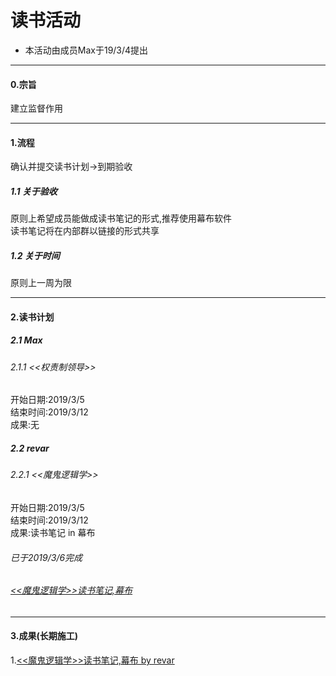 # 读书活动
- 本活动由成员Max于19/3/4提出

------------


#### 0.宗旨
建立监督作用

------------

#### 1.流程
确认并提交读书计划→到期验收
##### 1.1 关于验收
原则上希望成员能做成读书笔记的形式,推荐使用幕布软件   
读书笔记将在内部群以链接的形式共享
##### 1.2 关于时间
原则上一周为限

------------

#### 2.读书计划
##### 2.1 Max
###### 2.1.1 <<权责制领导>>
开始日期:2019/3/5  
结束时间:2019/3/12  
成果:无
##### 2.2 revar
###### 2.2.1 <<魔鬼逻辑学>>
开始日期:2019/3/5  
结束时间:2019/3/12  
成果:读书笔记 in 幕布
###### 已于2019/3/6完成
###### [<<魔鬼逻辑学>>读书笔记,幕布](https://mubu.com/doc/dsh0mRxEA0 "<<魔鬼逻辑学>>读书笔记,幕布")
------------

#### 3.成果(长期施工)
1.[<<魔鬼逻辑学>>读书笔记,幕布 by revar](https://mubu.com/doc/dsh0mRxEA0 "<<魔鬼逻辑学>>读书笔记,幕布 by revar")
